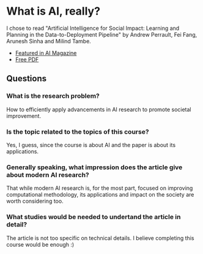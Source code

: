# What is AI, really?

I chose to read "Artificial Intelligence for Social Impact: Learning and Planning in the Data-to-Deployment Pipeline" by Andrew Perrault, Fei Fang, Arunesh Sinha and Milind Tambe. 

- [Featured in AI Magazine](https://ojs.aaai.org/index.php/aimagazine/article/view/5296)
- [Free PDF](https://arxiv.org/pdf/2001.00088.pdf)

## Questions
### What is the research problem?
How to efficiently apply advancements in AI research to promote societal improvement.

### Is the topic related to the topics of this course?
Yes, I guess, since the course is about AI and the paper is about its applications.

### Generally speaking, what impression does the article give about modern AI research?

That while modern AI research is, for the most part, focused on improving computational methodology, its applications and impact on the society are worth considering too.

### What studies would be needed to undertand the article in detail?

The article is not too specific on technical details. I believe completing this course would be enough :)
